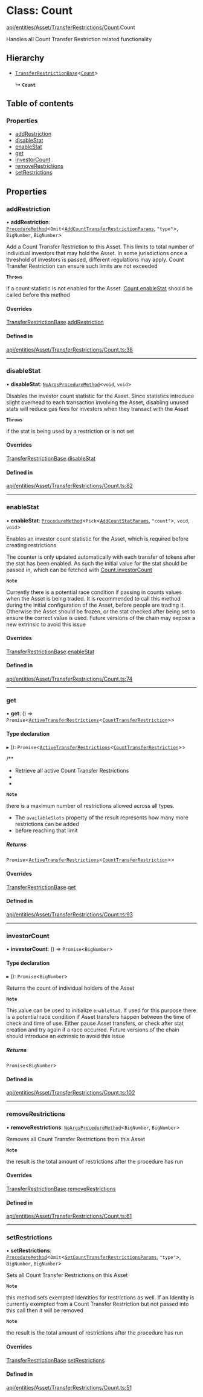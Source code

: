 # Class: Count

[api/entities/Asset/TransferRestrictions/Count](../wiki/api.entities.Asset.TransferRestrictions.Count).Count

Handles all Count Transfer Restriction related functionality

## Hierarchy

- [`TransferRestrictionBase`](../wiki/api.entities.Asset.TransferRestrictions.TransferRestrictionBase.TransferRestrictionBase)<[`Count`](../wiki/types.TransferRestrictionType#count)\>

  ↳ **`Count`**

## Table of contents

### Properties

- [addRestriction](../wiki/api.entities.Asset.TransferRestrictions.Count.Count#addrestriction)
- [disableStat](../wiki/api.entities.Asset.TransferRestrictions.Count.Count#disablestat)
- [enableStat](../wiki/api.entities.Asset.TransferRestrictions.Count.Count#enablestat)
- [get](../wiki/api.entities.Asset.TransferRestrictions.Count.Count#get)
- [investorCount](../wiki/api.entities.Asset.TransferRestrictions.Count.Count#investorcount)
- [removeRestrictions](../wiki/api.entities.Asset.TransferRestrictions.Count.Count#removerestrictions)
- [setRestrictions](../wiki/api.entities.Asset.TransferRestrictions.Count.Count#setrestrictions)

## Properties

### addRestriction

• **addRestriction**: [`ProcedureMethod`](../wiki/types.ProcedureMethod)<`Omit`<[`AddCountTransferRestrictionParams`](../wiki/api.procedures.types#addcounttransferrestrictionparams), ``"type"``\>, `BigNumber`, `BigNumber`\>

Add a Count Transfer Restriction to this Asset. This limits to total number of individual
investors that may hold the Asset. In some jurisdictions once a threshold of investors is
passed, different regulations may apply. Count Transfer Restriction can ensure such limits are not exceeded

**`Throws`**

 if a count statistic is not enabled for the Asset. [Count.enableStat](../wiki/api.entities.Asset.TransferRestrictions.Count.Count#enablestat) should be called before this method

#### Overrides

[TransferRestrictionBase](../wiki/api.entities.Asset.TransferRestrictions.TransferRestrictionBase.TransferRestrictionBase).[addRestriction](../wiki/api.entities.Asset.TransferRestrictions.TransferRestrictionBase.TransferRestrictionBase#addrestriction)

#### Defined in

[api/entities/Asset/TransferRestrictions/Count.ts:38](https://github.com/PolymeshAssociation/polymesh-sdk/blob/95e180d2/src/api/entities/Asset/TransferRestrictions/Count.ts#L38)

___

### disableStat

• **disableStat**: [`NoArgsProcedureMethod`](../wiki/types.NoArgsProcedureMethod)<`void`, `void`\>

Disables the investor count statistic for the Asset. Since statistics introduce slight overhead to each transaction
involving the Asset, disabling unused stats will reduce gas fees for investors when they transact with the Asset

**`Throws`**

 if the stat is being used by a restriction or is not set

#### Overrides

[TransferRestrictionBase](../wiki/api.entities.Asset.TransferRestrictions.TransferRestrictionBase.TransferRestrictionBase).[disableStat](../wiki/api.entities.Asset.TransferRestrictions.TransferRestrictionBase.TransferRestrictionBase#disablestat)

#### Defined in

[api/entities/Asset/TransferRestrictions/Count.ts:82](https://github.com/PolymeshAssociation/polymesh-sdk/blob/95e180d2/src/api/entities/Asset/TransferRestrictions/Count.ts#L82)

___

### enableStat

• **enableStat**: [`ProcedureMethod`](../wiki/types.ProcedureMethod)<`Pick`<[`AddCountStatParams`](../wiki/api.procedures.types#addcountstatparams), ``"count"``\>, `void`, `void`\>

Enables an investor count statistic for the Asset, which is required before creating restrictions

The counter is only updated automatically with each transfer of tokens after the stat has been enabled.
As such the initial value for the stat should be passed in, which can be fetched with [Count.investorCount](../wiki/api.entities.Asset.TransferRestrictions.Count.Count#investorcount)

**`Note`**

 Currently there is a potential race condition if passing in counts values when the Asset is being traded.
It is recommended to call this method during the initial configuration of the Asset, before people are trading it.
Otherwise the Asset should be frozen, or the stat checked after being set to ensure the correct value is used. Future
versions of the chain may expose a new extrinsic to avoid this issue

#### Overrides

[TransferRestrictionBase](../wiki/api.entities.Asset.TransferRestrictions.TransferRestrictionBase.TransferRestrictionBase).[enableStat](../wiki/api.entities.Asset.TransferRestrictions.TransferRestrictionBase.TransferRestrictionBase#enablestat)

#### Defined in

[api/entities/Asset/TransferRestrictions/Count.ts:74](https://github.com/PolymeshAssociation/polymesh-sdk/blob/95e180d2/src/api/entities/Asset/TransferRestrictions/Count.ts#L74)

___

### get

• **get**: () => `Promise`<[`ActiveTransferRestrictions`](../wiki/types.ActiveTransferRestrictions)<[`CountTransferRestriction`](../wiki/types.CountTransferRestriction)\>\>

#### Type declaration

▸ (): `Promise`<[`ActiveTransferRestrictions`](../wiki/types.ActiveTransferRestrictions)<[`CountTransferRestriction`](../wiki/types.CountTransferRestriction)\>\>

/**
 * Retrieve all active Count Transfer Restrictions
 *
 *

**`Note`**

 there is a maximum number of restrictions allowed across all types.
 *   The `availableSlots` property of the result represents how many more restrictions can be added
 *   before reaching that limit

##### Returns

`Promise`<[`ActiveTransferRestrictions`](../wiki/types.ActiveTransferRestrictions)<[`CountTransferRestriction`](../wiki/types.CountTransferRestriction)\>\>

#### Overrides

[TransferRestrictionBase](../wiki/api.entities.Asset.TransferRestrictions.TransferRestrictionBase.TransferRestrictionBase).[get](../wiki/api.entities.Asset.TransferRestrictions.TransferRestrictionBase.TransferRestrictionBase#get)

#### Defined in

[api/entities/Asset/TransferRestrictions/Count.ts:93](https://github.com/PolymeshAssociation/polymesh-sdk/blob/95e180d2/src/api/entities/Asset/TransferRestrictions/Count.ts#L93)

___

### investorCount

• **investorCount**: () => `Promise`<`BigNumber`\>

#### Type declaration

▸ (): `Promise`<`BigNumber`\>

Returns the count of individual holders of the Asset

**`Note`**

 This value can be used to initialize `enableStat`. If used for this purpose there is a potential race condition
if Asset transfers happen between the time of check and time of use. Either pause Asset transfers, or check after stat
creation and try again if a race occurred. Future versions of the chain should introduce an extrinsic to avoid this issue

##### Returns

`Promise`<`BigNumber`\>

#### Defined in

[api/entities/Asset/TransferRestrictions/Count.ts:102](https://github.com/PolymeshAssociation/polymesh-sdk/blob/95e180d2/src/api/entities/Asset/TransferRestrictions/Count.ts#L102)

___

### removeRestrictions

• **removeRestrictions**: [`NoArgsProcedureMethod`](../wiki/types.NoArgsProcedureMethod)<`BigNumber`, `BigNumber`\>

Removes all Count Transfer Restrictions from this Asset

**`Note`**

 the result is the total amount of restrictions after the procedure has run

#### Overrides

[TransferRestrictionBase](../wiki/api.entities.Asset.TransferRestrictions.TransferRestrictionBase.TransferRestrictionBase).[removeRestrictions](../wiki/api.entities.Asset.TransferRestrictions.TransferRestrictionBase.TransferRestrictionBase#removerestrictions)

#### Defined in

[api/entities/Asset/TransferRestrictions/Count.ts:61](https://github.com/PolymeshAssociation/polymesh-sdk/blob/95e180d2/src/api/entities/Asset/TransferRestrictions/Count.ts#L61)

___

### setRestrictions

• **setRestrictions**: [`ProcedureMethod`](../wiki/types.ProcedureMethod)<`Omit`<[`SetCountTransferRestrictionsParams`](../wiki/api.procedures.types.SetCountTransferRestrictionsParams), ``"type"``\>, `BigNumber`, `BigNumber`\>

Sets all Count Transfer Restrictions on this Asset

**`Note`**

 this method sets exempted Identities for restrictions as well. If an Identity is currently exempted from a Count Transfer Restriction
but not passed into this call then it will be removed

**`Note`**

 the result is the total amount of restrictions after the procedure has run

#### Overrides

[TransferRestrictionBase](../wiki/api.entities.Asset.TransferRestrictions.TransferRestrictionBase.TransferRestrictionBase).[setRestrictions](../wiki/api.entities.Asset.TransferRestrictions.TransferRestrictionBase.TransferRestrictionBase#setrestrictions)

#### Defined in

[api/entities/Asset/TransferRestrictions/Count.ts:51](https://github.com/PolymeshAssociation/polymesh-sdk/blob/95e180d2/src/api/entities/Asset/TransferRestrictions/Count.ts#L51)
